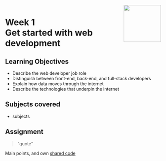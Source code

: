 <a href="../">
  <img src="/img/Introduction_to_Back-End_Development_logo.avif" width="120" align="right">
</a>

# Week 1 <br> Get started with web development

## Learning Objectives
- Describe the web developer job role
- Distinguish between front-end, back-end, and full-stack developers
- Explain how data moves through the internet
- Describe the technologies that underpin the internet

## Subjects covered
- subjects

## Assignment

>"quote"

Main points, and own [shared code](./code.language) 
